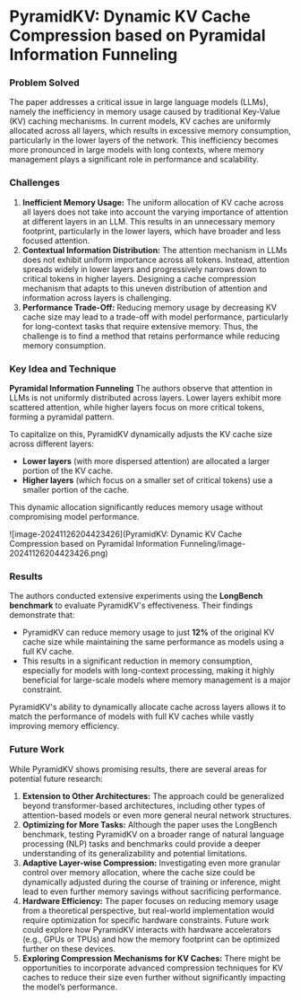 # PyramidKV: Dynamic KV Cache Compression based on Pyramidal Information Funneling

### **Problem Solved**

The paper addresses a critical issue in large language models (LLMs), namely the inefficiency in memory usage caused by traditional Key-Value (KV) caching mechanisms. In current models, KV caches are uniformly allocated across all layers, which results in excessive memory consumption, particularly in the lower layers of the network. This inefficiency becomes more pronounced in large models with long contexts, where memory management plays a significant role in performance and scalability.

### **Challenges**

1. **Inefficient Memory Usage:** The uniform allocation of KV cache across all layers does not take into account the varying importance of attention at different layers in an LLM. This results in an unnecessary memory footprint, particularly in the lower layers, which have broader and less focused attention.
2. **Contextual Information Distribution:** The attention mechanism in LLMs does not exhibit uniform importance across all tokens. Instead, attention spreads widely in lower layers and progressively narrows down to critical tokens in higher layers. Designing a cache compression mechanism that adapts to this uneven distribution of attention and information across layers is challenging.
3. **Performance Trade-Off:** Reducing memory usage by decreasing KV cache size may lead to a trade-off with model performance, particularly for long-context tasks that require extensive memory. Thus, the challenge is to find a method that retains performance while reducing memory consumption.

### **Key Idea and Technique**

**Pyramidal Information Funneling** The authors observe that attention in LLMs is not uniformly distributed across layers. Lower layers exhibit more scattered attention, while higher layers focus on more critical tokens, forming a pyramidal pattern.

To capitalize on this, PyramidKV dynamically adjusts the KV cache size across different layers:

- **Lower layers** (with more dispersed attention) are allocated a larger portion of the KV cache.
- **Higher layers** (which focus on a smaller set of critical tokens) use a smaller portion of the cache.

This dynamic allocation significantly reduces memory usage without compromising model performance.

![image-20241126204423426](PyramidKV: Dynamic KV Cache Compression based on Pyramidal Information Funneling/image-20241126204423426.png)

### **Results**

The authors conducted extensive experiments using the **LongBench benchmark** to evaluate PyramidKV's effectiveness. Their findings demonstrate that:

- PyramidKV can reduce memory usage to just **12%** of the original KV cache size while maintaining the same performance as models using a full KV cache.
- This results in a significant reduction in memory consumption, especially for models with long-context processing, making it highly beneficial for large-scale models where memory management is a major constraint.

PyramidKV's ability to dynamically allocate cache across layers allows it to match the performance of models with full KV caches while vastly improving memory efficiency.

### **Future Work**

While PyramidKV shows promising results, there are several areas for potential future research:

1. **Extension to Other Architectures:** The approach could be generalized beyond transformer-based architectures, including other types of attention-based models or even more general neural network structures.
2. **Optimizing for More Tasks:** Although the paper uses the LongBench benchmark, testing PyramidKV on a broader range of natural language processing (NLP) tasks and benchmarks could provide a deeper understanding of its generalizability and potential limitations.
3. **Adaptive Layer-wise Compression:** Investigating even more granular control over memory allocation, where the cache size could be dynamically adjusted during the course of training or inference, might lead to even further memory savings without sacrificing performance.
4. **Hardware Efficiency:** The paper focuses on reducing memory usage from a theoretical perspective, but real-world implementation would require optimization for specific hardware constraints. Future work could explore how PyramidKV interacts with hardware accelerators (e.g., GPUs or TPUs) and how the memory footprint can be optimized further on these devices.
5. **Exploring Compression Mechanisms for KV Caches:** There might be opportunities to incorporate advanced compression techniques for KV caches to reduce their size even further without significantly impacting the model’s performance.





